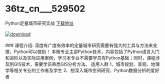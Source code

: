 # 36tz_cn___529502
Python定量城市研究实战
[下载地址](http://www.36tz.cn/article/529502 "下载地址")
<br/></br>[![download](http://36tz.cn/muke_img/2019_12_1-14-300x153.png "下载地址")](http://www.36tz.cn/article/529502 "下载地址")
<br/></br>### 课程介绍:
深度有广度有效率的定量城市研究需要有强大的工具与方法来支撑，Python可以做到！
本微专业主讲Python技术，内容包括了Python语言入门和进阶以及实际应用案例，学习本专业不需要学员有Python基础；同时，课程涉及到GIS技术，需要学员熟悉GIS分析方法。
适用人群
1、城市规划、景观、地理学等相关专业的工作者及学生
2、想深入城市空间研究、Python数据分析的爱好者


 

